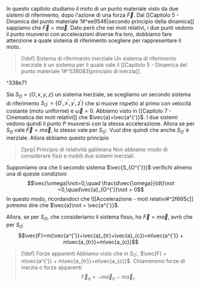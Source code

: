 In questo capitolo studiamo il moto di un punto materiale visto da due sistemi di riferimento, dopo l'azione di una forza $\vec{F}$. 
Dal [[Capitolo 5 - Dinamica del punto materiale 1#^ee9546|secondo principio della dinamica]] sappiamo che $\vec{F}=m\vec{a}$.
Dato però che nei moti relativi, i due punti vedono il punto muoversi con accelerazioni diverse fra loro, dobbiamo fare attenzione a quale sistema di riferimento scegliere per rappresentare il moto.

>[!def] Sistema di riferimento inerziale
>Un sistema di riferimento inerziale è un sistema per il quale vale il [[Capitolo 5 - Dinamica del punto materiale 1#^538083|principio di inerzia]].

^338e71

Sia $S_{O}=\{O,x,y,z\}$ un sistema inerziale, se scegliamo un secondo sistema di riferimento $S_{O^{'}}=\{O^{'},x^{'},y^{'},z^{'}\}$ che si muove rispetto al primo con velocità costante (moto uniforme) e $\vec{\omega}=0$. Abbiamo visto in [[Capitolo 7 - Cinematica dei moti relativi]] che $\vec{a}=\vec{a^{'}}$.
I due sistemi vedono quindi il punto $P$ muoversi con la stessa accelerazione.
Allora se per $S_{O}$ vale $\vec{F}=m\vec{a}$, lo stesso vale per $S_{O^{'}}$.
Vuol dire quindi che anche $S_{O^{'}}$ è inerziale.
Allora abbiamo questo principio

>[!prp] Principio di relatività galileiana
>Non abbiamo modo di considerare fissi e mobili due sistemi inerziali.

Supponiamo ora che il secondo sistema $\vec{S_{O^{'}}}$ verifichi almeno una di queste condizioni
$$\vec{\omega}\not=0,\quad \frac{d\vec{\omega}}{dt}\not =0,\quad\vec{a}_{O^{'}}\not = 0$$
In questo modo, ricordandoci che
![[Accelerazione - moti relativi#^2f665c]]
potremo dire che $\vec{a}\not = \vec{a^{'}}$.

Allora, se per $S_{O}$, che consideriamo il sistema fisso, ho $\vec{F}=m\vec{a}$, avrò che per $S_{O^{'}}$ $$\vec{F}=m(\vec{a^{'}}+\vec{a}_{tr}+\vec{a}_{c})=m\vec{a^{'}} + m\vec{a_{tr}}+m\vec{a_{c}}$$

>[!def] Forze apparenti
>Abbiamo visto che in $S_{O^{'}}$, $\vec{F} = m\vec{a^{'}} + m\vec{a_{tr}}+m\vec{a_{c}}$. Chiameremo forze di inerzia o forze apparenti $$\vec{F}_{a}=-m\vec{a}_{tr}-m\vec{a}_{c}$$
